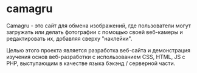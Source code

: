 # camagru

Camagru - это сайт для обмена изображений, где пользователи могут загружать или делать фотографии с помощью своей веб-камеры и редактировать их,
добавляя сверху "наклейки".

Целью этого проекта является разработка веб-сайта и демонстрация изучения основ веб-разработки с использованием CSS, HTML, JS с PHP,
выступающим в качестве языка бэкэнд / серверной части.
